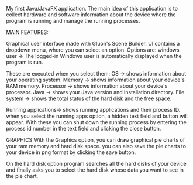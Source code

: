 My first Java/JavaFX application. The main idea of ​​this application is to collect hardware and software information about
the device where the program is running and manage the running processes.

MAIN FEATURES:

Graphical user interface made with Gluon's Scene Builder. UI contains a dropdown menu, where you can select an option.
Options are:
windows user -> The logged-in Windows user is automatically displayed when the program is run.

These are executed when you select them:
OS -> shows information about your operating system.
Memory -> shows information about your device's RAM memory.
Processor -> shows information about your device's processor.
Java -> shows your Java version and installation directory.
File system -> shows the total status of the hard disk and the free space.

Running applications-> shows running applications and their process ID.
when you select the running apps option, a hidden text field and button will appear. 
With these you can shut down the running process by entering the process id number in the text field and clicking the close button.

GRAPHICS
With the Graphics option, you can draw graphical pie charts of your ram memory and hard disk space.
you can also save the pie charts to your device in png format by clicking the save button.

On the hard disk option program searches all the hard disks of your device and finally asks you to select the hard disk whose data you want to see in the pie chart.
